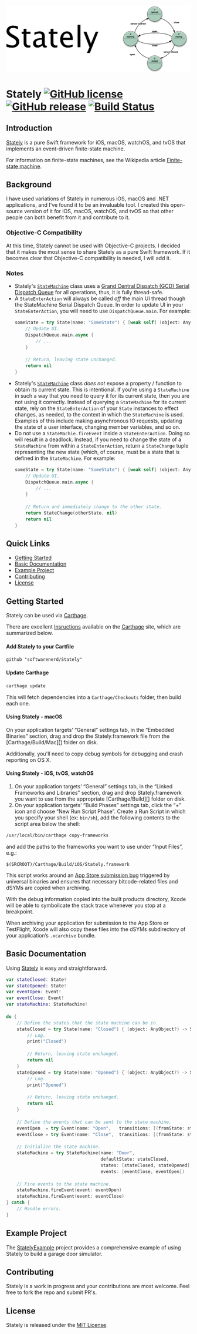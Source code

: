 ![](Logo/Header.png)

# Stately [![GitHub license](https://img.shields.io/badge/license-MIT-lightgrey.svg)](https://raw.githubusercontent.com/softwarenerd/Stately/master/LICENSE.md) [![GitHub release](https://img.shields.io/github/release/softwarenerd/Stately.svg)](https://github.com/softwarenerd/Stately/releases) [![Build Status](https://travis-ci.org/softwarenerd/Stately.svg?branch=master)](https://travis-ci.org/softwarenerd/Stately) 

## Introduction 

[Stately](https://github.com/softwarenerd/Stately) is a pure Swift framework for iOS, macOS, watchOS, and tvOS that implements an event-driven finite-state machine.

For information on finite-state machines, see the Wikipedia article [Finite-state machine](https://en.wikipedia.org/wiki/Finite-state_machine).

## Background

I have used variations of Stately in numerous iOS, macOS and .NET applications, and I've found it to be an invaluable tool. I created this open-source version of it for iOS, macOS, watchOS, and tvOS so that other people can both benefit from it and contribute to it.

### Objective-C Compatibility

At this time, Stately cannot be used with Objective-C projects. I decided that it makes the most sense to share Stately as a pure Swift framework. If it becomes clear that Objective-C compatibility is needed, I will add it.

### Notes

- Stately's [`StateMachine`](https://github.com/softwarenerd/Stately/blob/master/Stately/Code/StateMachine.swift) class uses a [Grand Central Dispatch (GCD) Serial Dispatch Queue](https://developer.apple.com/library/content/documentation/General/Conceptual/ConcurrencyProgrammingGuide/OperationQueues/OperationQueues.html) for all operations, thus, it is fully thread-safe.
- A `StateEnterAction` will always be called *off* the main UI thread though the StateMachine Serial Dispatch Queue. In order to update UI in your `StateEnterAction`, you will need to use `DispatchQueue.main`. For example:
    ```Swift
    someState = try State(name: "SomeState") { [weak self] (object: AnyObject?) -> StateChange? in
        // Update UI.
        DispatchQueue.main.async {
            // ...
        }

        // Return, leaving state unchanged.
        return nil
    }
    ```
- Stately's [`StateMachine`](https://github.com/softwarenerd/Stately/blob/master/Stately/Code/StateMachine.swift) class *does not* expose a property / function to obtain its current state. This is intentional. If you're using a `StateMachine` in such a way that you need to query it for its current state, then you are not using it correctly. Instead of querying a `StateMachine` for its current state, rely on the `StateEnterAction` of your `State` instances to effect changes, as needed, to the context in which the `StateMachine` is used. Examples of this include making asynchronous IO requests, updating the state of a user interface, changing member variables, and so on.
- Do not use a `StateMachie.fireEvent` inside a `StateEnterAction`. Doing so will result in a deadlock. Instead, if you need to change the state of a `StateMachine` from within a `StateEnterAction`, return a `StateChange` tuple representing the new state (which, of course, must be a state that is defined in the `StateMachine`. For example:
    ```Swift
    someState = try State(name: "SomeState") { [weak self] (object: AnyObject?) -> StateChange? in
        // Update UI.
        DispatchQueue.main.async {
            // ...
        }

        // Return and immediately change to the other state.
        return StateChange(otherState, nil)
        return nil
    }
    ```
## Quick Links

- [Getting Started](#getting-started)
- [Basic Documentation](#basic-documentation)
- [Example Project](#example-project)
- [Contributing](#contributing)
- [License](#license)

## Getting Started

Stately can be used via [Carthage](https://github.com/Carthage/Carthage). 

There are excellent [Insructions](https://github.com/Carthage/Carthage#getting-started) available on the [Carthage](https://github.com/Carthage/Carthage) site, which are summarized below.

#### Add Stately to your Cartfile

```
github "softwarenerd/Stately"
```

#### Update Carthage

```sh
carthage update
```

This will fetch dependencies into a `Carthage/Checkouts` folder, then build each one.

#### Using Stately - macOS

On your application targets’ “General” settings tab, in the “Embedded Binaries” section, drag and drop the Stately.framework file from the [Carthage/Build/Mac][] folder on disk.

Additionally, you'll need to copy debug symbols for debugging and crash reporting on OS X.

#### Using Stately - iOS, tvOS, watchOS

1. On your application targets’ “General” settings tab, in the “Linked Frameworks and Libraries” section, drag and drop Stately.framework you want to use from the appropriate [Carthage/Build][] folder on disk.
1. On your application targets’ “Build Phases” settings tab, click the “+” icon and choose “New Run Script Phase”. Create a Run Script in which you specify your shell (ex: `bin/sh`), add the following contents to the script area below the shell:

  ```sh
  /usr/local/bin/carthage copy-frameworks
  ```

  and add the paths to the frameworks you want to use under “Input Files”, e.g.:

  ```
  $(SRCROOT)/Carthage/Build/iOS/Stately.framework
  ```

  This script works around an [App Store submission bug](http://www.openradar.me/radar?id=6409498411401216) triggered by universal binaries and ensures that necessary bitcode-related files and dSYMs are copied when archiving.

With the debug information copied into the built products directory, Xcode will be able to symbolicate the stack trace whenever you stop at a breakpoint.

When archiving your application for submission to the App Store or TestFlight, Xcode will also copy these files into the dSYMs subdirectory of your application’s `.xcarchive` bundle.

## Basic Documentation

Using [Stately](https://github.com/softwarenerd/Stately) is easy and straightforward.

```swift
var stateClosed: State!
var stateOpened: State!
var eventOpen: Event!
var eventClose: Event!
var stateMachine: StateMachine!

do {
    // Define the states that the state machine can be in.
    stateClosed = try State(name: "Closed") { (object: AnyObject?) -> StateChange? in
        // Log.
        print("Closed")

        // Return, leaving state unchanged.
        return nil
    }
    stateOpened = try State(name: "Opened") { (object: AnyObject?) -> StateChange? in
        // Log.
        print("Opened")

        // Return, leaving state unchanged.
        return nil
    }

    // Define the events that can be sent to the state machine.
    eventOpen  = try Event(name: "Open",   transitions: [(fromState: stateClosed, toState: stateOpened)])
    eventClose = try Event(name: "Close",  transitions: [(fromState: stateOpened, toState: stateClosed)])

    // Initialize the state machine.
    stateMachine = try StateMachine(name: "Door",
                                    defaultState: stateClosed,
                                    states: [stateClosed, stateOpened],
                                    events: [eventClose, eventOpen])

    // Fire events to the state machine.
    stateMachine.fireEvent(event: eventOpen)
    stateMachine.fireEvent(event: eventClose)
} catch {
    // Handle errors.
}
```

## Example Project

The [StatelyExample](https://github.com/softwarenerd/StatelyExample) project provides a comprehensive example of using Stately to build a garage door simulator.

## Contributing

Stately is a work in progress and your contributions are most welcome. Feel free to fork the repo and submit PR's.

## License

Stately is released under the [MIT License](LICENSE.md).
